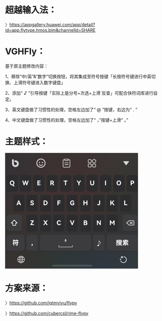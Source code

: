 # 超越输入法：

〉https://appgallery.huawei.com/app/detail?id=app.flytype.hmos.bim&channelId=SHARE

# VGHFly：

基于原主题修改内容：

1、移除“中/英”&“数字”切换按钮，将其集成至符号按键「长按符号键进行中英切换、上滑符号键进入数字键盘」

2、添加“ ♪ ”引导按键「实际上是分号+次选+上滑`反查」可配合快符词库进行自定。

3、英文键盘做了习惯性的处理，空格左边加了“ @ ”按键，右边为“ . ”

4、中文键盘做了习惯性的处理，空格左边加了“ ，”按键+上滑“ 。”

# 主题样式：

 ![主题样式](主题样式.png)

# 方案来源：
〉https://github.com/jqtmviyu/flypy

〉https://github.com/cubercsl/rime-flypy
